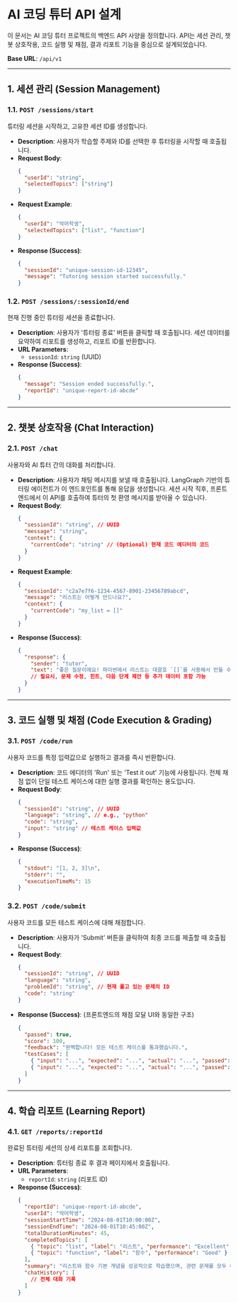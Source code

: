 # AI 코딩 튜터 API 설계

이 문서는 AI 코딩 튜터 프로젝트의 백엔드 API 사양을 정의합니다. API는 세션 관리, 챗봇 상호작용, 코드 실행 및 채점, 결과 리포트 기능을 중심으로 설계되었습니다.

**Base URL**: `/api/v1`

---

## 1. 세션 관리 (Session Management)

### 1.1. `POST /sessions/start`

튜터링 세션을 시작하고, 고유한 세션 ID를 생성합니다.

-   **Description**: 사용자가 학습할 주제와 ID를 선택한 후 튜터링을 시작할 때 호출됩니다.
-   **Request Body**:
    ```json
    {
      "userId": "string",
      "selectedTopics": ["string"]
    }
    ```
-   **Request Example**:
    ```json
    {
      "userId": "악어학생",
      "selectedTopics": ["list", "function"]
    }
    ```
-   **Response (Success)**:
    ```json
    {
      "sessionId": "unique-session-id-12345",
      "message": "Tutoring session started successfully."
    }
    ```

### 1.2. `POST /sessions/:sessionId/end`

현재 진행 중인 튜터링 세션을 종료합니다.

-   **Description**: 사용자가 '튜터링 종료' 버튼을 클릭할 때 호출됩니다. 세션 데이터를 요약하여 리포트를 생성하고, 리포트 ID를 반환합니다.
-   **URL Parameters**:
    -   `sessionId`: `string` (UUID)
-   **Response (Success)**:
    ```json
    {
      "message": "Session ended successfully.",
      "reportId": "unique-report-id-abcde"
    }
    ```

---

## 2. 챗봇 상호작용 (Chat Interaction)

### 2.1. `POST /chat`

사용자와 AI 튜터 간의 대화를 처리합니다.

-   **Description**: 사용자가 채팅 메시지를 보낼 때 호출됩니다. LangGraph 기반의 튜터링 에이전트가 이 엔드포인트를 통해 응답을 생성합니다. 세션 시작 직후, 프론트엔드에서 이 API를 호출하여 튜터의 첫 환영 메시지를 받아올 수 있습니다.
-   **Request Body**:
    ```json
    {
      "sessionId": "string", // UUID
      "message": "string",
      "context": {
        "currentCode": "string" // (Optional) 현재 코드 에디터의 코드
      }
    }
    ```
-   **Request Example**:
    ```json
    {
      "sessionId": "c2a7e7f6-1234-4567-8901-23456789abcd",
      "message": "리스트는 어떻게 만드나요?",
      "context": {
        "currentCode": "my_list = []"
      }
    }
    ```
-   **Response (Success)**:
    ```json
    {
      "response": {
        "sender": "tutor",
        "text": "좋은 질문이에요! 파이썬에서 리스트는 대괄호 `[]`를 사용해서 만들 수 있어요. 직접 코드를 완성해보시겠어요?"
        // 필요시, 문제 수정, 힌트, 다음 단계 제안 등 추가 데이터 포함 가능
      }
    }
    ```

---

## 3. 코드 실행 및 채점 (Code Execution & Grading)

### 3.1. `POST /code/run`

사용자 코드를 특정 입력값으로 실행하고 결과를 즉시 반환합니다.

-   **Description**: 코드 에디터의 'Run' 또는 'Test it out' 기능에 사용됩니다. 전체 채점 없이 단일 테스트 케이스에 대한 실행 결과를 확인하는 용도입니다.
-   **Request Body**:
    ```json
    {
      "sessionId": "string", // UUID
      "language": "string", // e.g., "python"
      "code": "string",
      "input": "string" // 테스트 케이스 입력값
    }
    ```
-   **Response (Success)**:
    ```json
    {
      "stdout": "[1, 2, 3]\n",
      "stderr": "",
      "executionTimeMs": 15
    }
    ```

### 3.2. `POST /code/submit`

사용자 코드를 모든 테스트 케이스에 대해 채점합니다.

-   **Description**: 사용자가 'Submit' 버튼을 클릭하여 최종 코드를 제출할 때 호출됩니다.
-   **Request Body**:
    ```json
    {
      "sessionId": "string", // UUID
      "language": "string",
      "problemId": "string", // 현재 풀고 있는 문제의 ID
      "code": "string"
    }
    ```
-   **Response (Success)**: (프론트엔드의 채점 모달 UI와 동일한 구조)
    ```json
    {
      "passed": true,
      "score": 100,
      "feedback": "완벽합니다! 모든 테스트 케이스를 통과했습니다.",
      "testCases": [
        { "input": "...", "expected": "...", "actual": "...", "passed": true },
        { "input": "...", "expected": "...", "actual": "...", "passed": true }
      ]
    }
    ```
    
---

## 4. 학습 리포트 (Learning Report)

### 4.1. `GET /reports/:reportId`

완료된 튜터링 세션의 상세 리포트를 조회합니다.

-   **Description**: 튜터링 종료 후 결과 페이지에서 호출됩니다.
-   **URL Parameters**:
    -   `reportId`: `string` (리포트 ID)
-   **Response (Success)**:
    ```json
    {
      "reportId": "unique-report-id-abcde",
      "userId": "악어학생",
      "sessionStartTime": "2024-08-01T10:00:00Z",
      "sessionEndTime": "2024-08-01T10:45:00Z",
      "totalDurationMinutes": 45,
      "completedTopics": [
        { "topic": "list", "label": "리스트", "performance": "Excellent" },
        { "topic": "function", "label": "함수", "performance": "Good" }
      ],
      "summary": "리스트와 함수 기본 개념을 성공적으로 학습했으며, 관련 문제를 모두 해결했습니다.",
      "chatHistory": [
        // 전체 대화 기록
      ]
    }
    ```
